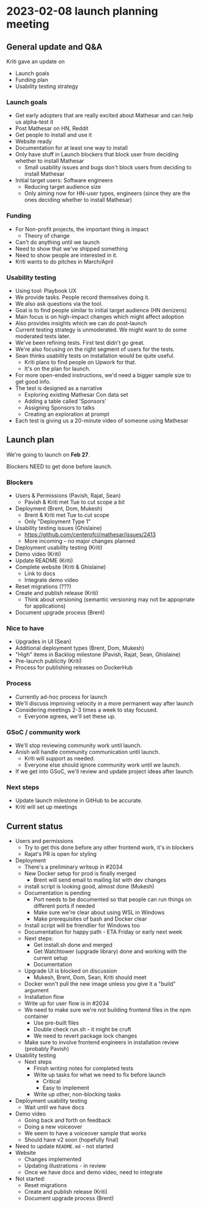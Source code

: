 # 2023-02-08 launch planning meeting

## General update and Q&A
Kriti gave an update on
- Launch goals
- Funding plan
- Usability testing strategy

### Launch goals
- Get early adopters that are really excited about Mathesar and can help us alpha-test it
- Post Mathesar on HN, Reddit
- Get people to install and use it
- Website ready
- Documentation for at least one way to install
- Only have stuff in Launch blockers that block user from deciding whether to install Mathesar
    - Small usability issues and bugs don't block users from deciding to install Mathesar
- Initial target users: Software engineers
    - Reducing target audience size
    - Only aiming now for HN-user types, engineers (since they are the ones deciding whether to install Mathesar)

### Funding
- For Non-profit projects, the important thing is impact
    - Theory of change
- Can't do anything until we launch
- Need to show that we've shipped something
- Need to show people are interested in it.
- Kriti wants to do pitches in March/April

### Usability testing
- Using tool: Playbook UX
- We provide tasks. People record themselves doing it.
- We also ask questions via the tool.
- Goal is to find people similar to initial target audience (HN denizens)
- Main focus is on high-impact changes which might affect adoption
- Also provides insights which we can do post-launch
- Current testing strategy is unmoderated. We might want to do some moderated tests later.
- We've been refining tests. First test didn't go great.
- We're also focusing on the right segment of users for the tests.
- Sean thinks usability tests on installation would be quite useful.
    - Kriti plans to find people on Upwork for that.
    - It's on the plan for launch.
- For more open-ended instructions, we'd need a bigger sample size to get good info.
- The test is designed as a narrative
    - Exploring existing Mathesar Con data set
    - Adding a table called 'Sponsors'
    - Assigning Sponsors to talks
    - Creating an exploration at prompt
- Each test is giving us a 20-minute video of someone using Mathesar

## Launch plan
We're going to launch on **Feb 27**.

Blockers NEED to get done before launch.

### Blockers
- Users & Permissions (Pavish, Rajat, Sean)
    - Pavish & Kriti met Tue to cut scope a bit
- Deployment (Brent, Dom, Mukesh)
    - Brent & Kriti met Tue to cut scope
    - Only "Deployment Type 1"
- Usability testing issues (Ghislaine)
    - https://github.com/centerofci/mathesar/issues/2413
    - More incoming – no major changes planned
- Deployment usability testing (Kriti)
- Demo video (Kriti)
- Update README (Kriti)
- Complete website (Kriti & Ghislaine)
    - Link to docs
    - Integrate demo video
- Reset migrations (???)
- Create and publish release (Kriti)
    - Think about versioning (semantic versioning may not be appopriate for applications)
- Document upgrade process (Brent)

### Nice to have
- Upgrades in UI (Sean)
- Additional deployment types (Brent, Dom, Mukesh)
- "High" items in Backlog milestone (Pavish, Rajat, Sean, Ghislaine)
- Pre-launch publicity (Kriti)
- Process for publishing releases on DockerHub 

### Process
- Currently ad-hoc process for launch
- We'll discuss improving velocity in a more permanent way after launch
- Considering meetings 2-3 times a week to stay focused.
    - Everyone agrees, we'll set these up.

### GSoC / community work
- We'll stop reviewing community work until launch.
- Anish will handle community communication until launch.
    - Kriti will support as needed.
    - Everyone else should ignore community work until we launch.
- If we get into GSoC, we'll review and update project ideas after launch.

### Next steps
- Update launch milestone in GitHub to be accurate.
- Kriti will set up meetings

## Current status
- Users and permissions
    - Try to get this done before any other frontend work, it's in blockers
    - Rajat's PR is open for styling
- Deployment
    - There's a preliminary writeup in #2034
    - New Docker setup for prod is finally merged
        - Brent will send email to mailing list with dev changes
    - install script is looking good, almost done (Mukesh)
    - Documentation is pending
        - Port needs to be documented so that people can run things on different ports if needed 
        - Make sure we're clear about using WSL in Windows
        - Make prerequisites of bash and Docker clear
    - Install script will be friendlier for Windows too
    - Documentation for happy path - ETA Friday or early next week
    - Next steps:
        - Get install.sh done and merged
        - Get Watchtower (upgrade library) done and working with the current setup
        - Documentation
    - Upgrade UI is blocked on discussion
        - Mukesh, Brent, Dom, Sean, Kriti should meet
    - Docker won't pull the new image unless you give it a "build" argument
    - Installation flow
    - Write up for user flow is in #2034
    - We need to make sure we're not building frontend files in the npm container
        - Use pre-built files
        - Double check run.sh - it might be cruft
        - We need to revert package lock changes
    - Make sure to involve frontend engineers in installation review (probably Pavish)
- Usability testing
    - Next steps
        - Finish writing notes for completed tests
        - Write up tasks for what we need to fix before launch
            - Critical
            - Easy to implement
        - Write up other, non-blocking tasks
- Deployment usability testing
    - Wait until we have docs
- Demo video
    - Going back and forth on feedback
    - Doing a new voiceover
    - We seem to have a voiceover sample that works
    - Should have v2 soon (hopefully final)
- Need to update `README.md` - not started
- Website
    - Changes implemented
    - Updating illustrations - in review
    - Once we have docs and demo video, need to integrate
- Not started:
    - Reset migrations
    - Create and publish release (Kriti)
    - Document upgrade process (Brent)